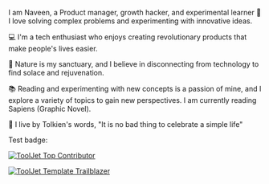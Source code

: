I am Naveen, a Product manager, growth hacker, and experimental learner
💜 I love solving complex problems and experimenting with innovative ideas.

💻 I'm a tech enthusiast who enjoys creating revolutionary products that make people's lives easier.

🌱 Nature is my sanctuary, and I believe in disconnecting from technology to find solace and rejuvenation.

📚 Reading and experimenting with new concepts is a passion of mine, and I explore a variety of topics to gain new perspectives. I am currently reading Sapiens (Graphic Novel).

🌟 I live by Tolkien's words, "It is no bad thing to celebrate a simple life"

Test badge:

[![ToolJet Top Contributor](https://img.shields.io/badge/ToolJet%20Top%20Contributor-3E63DD?style=flat&link=https://www.tooljet.com/)](https://www.tooljet.com/)




<div align="left">

[![ToolJet Template Trailblazer](https://partner-assets.tooljet.com/Template-Template-Badge.svg)](https://github.com/orgs/ToolJet/projects/16/views/2)

</div>

